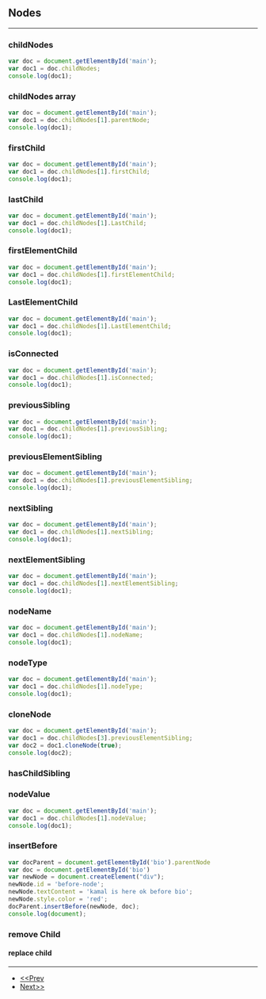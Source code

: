 ## Nodes
---

### childNodes

```js
var doc = document.getElementById('main');
var doc1 = doc.childNodes;
console.log(doc1);
```

### childNodes array

```js
var doc = document.getElementById('main');
var doc1 = doc.childNodes[1].parentNode;
console.log(doc1);
```
### firstChild

```js
var doc = document.getElementById('main');
var doc1 = doc.childNodes[1].firstChild;
console.log(doc1);
```

### lastChild

```js
var doc = document.getElementById('main');
var doc1 = doc.childNodes[1].LastChild;
console.log(doc1);

```

### firstElementChild

```js
var doc = document.getElementById('main');
var doc1 = doc.childNodes[1].firstElementChild;
console.log(doc1);
```

### LastElementChild

```js
var doc = document.getElementById('main');
var doc1 = doc.childNodes[1].LastElementChild;
console.log(doc1);
```

### isConnected

```js
var doc = document.getElementById('main');
var doc1 = doc.childNodes[1].isConnected;
console.log(doc1);
```

### previousSibling

```js
var doc = document.getElementById('main');
var doc1 = doc.childNodes[1].previousSibling;
console.log(doc1);
```

### previousElementSibling

```js
var doc = document.getElementById('main');
var doc1 = doc.childNodes[1].previousElementSibling;
console.log(doc1);

```

### nextSibling
```js
var doc = document.getElementById('main');
var doc1 = doc.childNodes[1].nextSibling;
console.log(doc1);
```

### nextElementSibling

```js
var doc = document.getElementById('main');
var doc1 = doc.childNodes[1].nextElementSibling;
console.log(doc1);
```

### nodeName

```js
var doc = document.getElementById('main');
var doc1 = doc.childNodes[1].nodeName;
console.log(doc1);
```

### nodeType

```js
var doc = document.getElementById('main');
var doc1 = doc.childNodes[1].nodeType;
console.log(doc1);
```

### cloneNode

```js
var doc = document.getElementById('main');
var doc1 = doc.childNodes[3].previousElementSibling;
var doc2 = doc1.cloneNode(true);
console.log(doc2);
```

### hasChildSibling


### nodeValue

```js
var doc = document.getElementById('main');
var doc1 = doc.childNodes[1].nodeValue;
console.log(doc1);
```

### insertBefore

```js
var docParent = document.getElementById('bio').parentNode
var doc = document.getElementById('bio')
var newNode = document.createElement("div");
newNode.id = 'before-node';
newNode.textContent = 'kamal is here ok before bio';
newNode.style.color = 'red';
docParent.insertBefore(newNode, doc);
console.log(document);
```

### remove Child


#### replace child

---

* [<<Prev](https://github.com/code4mk/lets-dom/blob/master/element.md)
* [Next>>](https://github.com/code4mk/lets-dom/blob/master/style.md)
